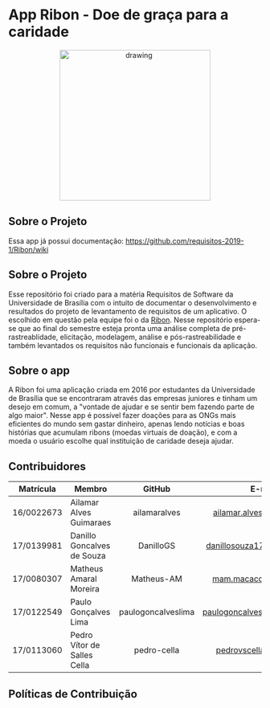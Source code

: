 # App Ribon - Doe de graça para a caridade

<p align="center">
    <img src="https://lh3.googleusercontent.com/LGl1CcC-8JJ5QbnFF1k9qG_3TnpLD1hLSP2GjuNyTPGCDF_pMCWvnUOhzHkEQR5qfqA6" alt="drawing" width="300"/>
</p>

## Sobre o Projeto
Essa app já possui documentação: https://github.com/requisitos-2019-1/Ribon/wiki

## Sobre o Projeto

Esse repositório foi criado para a matéria Requisitos de Software da Universidade de Brasília com o intuito de documentar o desenvolvimento e resultados do projeto de levantamento de requisitos de um aplicativo. O escolhido em questão pela equipe foi o da [Ribon](https://play.google.com/store/apps/details?id=com.app.ribon&hl=pt_BR). Nesse repositório espera-se que ao final do semestre esteja pronta uma análise completa de pré-rastreablidade, elicitação, modelagem, análise e pós-rastreabilidade e também levantados os requisitos não funcionais e funcionais da aplicação.

## Sobre o app

A Ribon foi uma aplicação criada em 2016 por estudantes da Universidade de Brasília que se encontraram através das empresas juniores e tinham um desejo em comum, a "vontade de ajudar e se sentir bem fazendo parte de algo maior". Nesse app é possível fazer doações para as ONGs mais eficientes do mundo sem gastar dinheiro, apenas lendo notícias e boas histórias que acumulam ribons (moedas virtuais de doação), e com a moeda o usuário escolhe qual instituição de caridade deseja ajudar.

## Contribuidores

Matrícula| Membro | GitHub | E-mail 
 :-----: | ------ | :----: | :----: 
16/0022673 | Ailamar Alves Guimaraes | ailamaralves | ailamar.alvesg@gmail.com 
17/0139981 | Danillo Goncalves de Souza | DanilloGS | danillosouza1704@gmail.com 
17/0080307 | Matheus Amaral Moreira | Matheus-AM | mam.macacod@gmail.com 
17/0122549 | Paulo Gonçalves Lima | paulogoncalveslima | paulogoncalves436@gmail.com 
17/0113060 | Pedro Vítor de Salles Cella | pedro-cella | pedrovscella@gmail.com 

## Políticas de Contribuição
